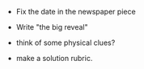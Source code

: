  - Fix the date in the newspaper piece
 - Write "the big reveal"
 - think of some physical clues?

 - make a solution rubric.